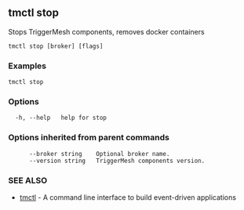 ## tmctl stop

Stops TriggerMesh components, removes docker containers

```
tmctl stop [broker] [flags]
```

### Examples

```
tmctl stop
```

### Options

```
  -h, --help   help for stop
```

### Options inherited from parent commands

```
      --broker string    Optional broker name.
      --version string   TriggerMesh components version.
```

### SEE ALSO

* [tmctl](tmctl.md)	 - A command line interface to build event-driven applications

